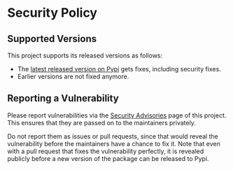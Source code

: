 # Security Policy

## Supported Versions

This project supports its released versions as follows:

- The [latest released version on Pypi](https://pypi.org/project/pywbemtools/)
  gets fixes, including security fixes.
- Earlier versions are not fixed anymore.

## Reporting a Vulnerability

Please report vulnerabilities via the
[Security Advisories](https://github.com/pywbem/pywbemtools/security/advisories)
page of this project. This ensures that they are passed on to the maintainers
privately.

Do not report them as issues or pull requests, since that would reveal the
vulnerability before the maintainers have a chance to fix it. Note that even
with a pull request that fixes the vulnerability perfectly, it is revealed
publicly before a new version of the package can be released to Pypi.
